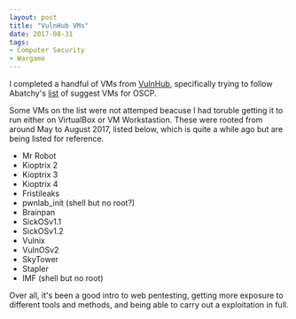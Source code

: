 ```yaml
---
layout: post
title: "VulnHub VMs"
date: 2017-08-31
tags:
- Computer Security
- Wargame
---
```


I completed a handful of VMs from [VulnHub](https://www.vulnhub.com), specifically trying to follow Abatchy's [list](http://www.abatchy.com/2017/02/oscp-like-vulnhub-vms.html) of suggest VMs for OSCP. 
<!--end excerpt-->

Some VMs on the list were not attemped beacuse I had toruble getting it to run either on VirtualBox or VM Workstastion. These were rooted from around May to August 2017, listed below, which is quite a while ago but are being listed for reference.

- Mr Robot
- Kioptrix 2
- Kioptrix 3
- Kioptrix 4
- Fristileaks
- pwnlab_init (shell but no root?)
- Brainpan
- SickOSv1.1
- SickOSv1.2
- Vulnix
- VulnOSv2
- SkyTower
- Stapler
- IMF (shell but no root)

Over all, it's been a good intro to web pentesting, getting more exposure to different tools and methods, and being able to carry out a exploitation in full.


